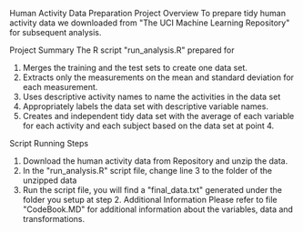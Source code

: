 Human Activity Data Preparation Project
Overview
To prepare tidy human activity data we downloaded from "The UCI Machine Learning Repository" for subsequent analysis.

Project Summary
The R script "run_analysis.R" prepared for
1.	Merges the training and the test sets to create one data set.
2.	Extracts only the measurements on the mean and standard deviation for each measurement. 
3.	Uses descriptive activity names to name the activities in the data set
4.	Appropriately labels the data set with descriptive variable names. 
5.	Creates and independent tidy data set with the average of each variable for each activity and each subject based on the data set at point 4.

Script Running Steps
1.	Download the human activity data from Repository and unzip the data.
2.	In the "run_analysis.R" script file, change line 3 to the folder of the unzipped data
3.	Run the script file, you will find a "final_data.txt" generated under the folder you setup at step 2.
Additional Information
Please refer to file "CodeBook.MD" for additional information about the variables, data and transformations.


